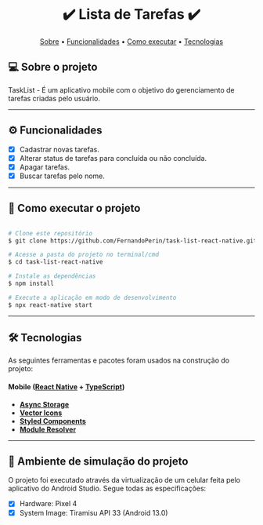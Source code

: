<h1 align="center"> 
	✔️ Lista de Tarefas ✔️
</h1>

<p align="center">
 <a href="#-sobre-o-projeto">Sobre</a> •
 <a href="#-funcionalidades">Funcionalidades</a> •
 <a href="#-como-executar-o-projeto">Como executar</a> • 
 <a href="#-tecnologias">Tecnologias</a>
</p>

## 💻 Sobre o projeto

TaskList - É um aplicativo mobile com o objetivo do gerenciamento de tarefas criadas pelo usuário.

---

## ⚙️ Funcionalidades

- [x] Cadastrar novas tarefas.
- [x] Alterar status de tarefas para concluída ou não concluída.
- [x] Apagar tarefas.
- [x] Buscar tarefas pelo nome.

---

## 🚀 Como executar o projeto

```bash

# Clone este repositório
$ git clone https://github.com/FernandoPerin/task-list-react-native.git

# Acesse a pasta do projeto no terminal/cmd
$ cd task-list-react-native

# Instale as dependências
$ npm install

# Execute a aplicação em modo de desenvolvimento
$ npx react-native start

```

---

## 🛠 Tecnologias

As seguintes ferramentas e pacotes foram usados na construção do projeto:

#### Mobile ([React Native](https://reactnative.dev/) + [TypeScript](https://www.typescriptlang.org/))

- **[Async Storage](https://www.npmjs.com/package/@react-native-async-storage/async-storage)**
- **[Vector Icons](https://www.npmjs.com/package/react-native-vector-icons)**
- **[Styled Components](https://styled-components.com/)**
- **[Module Resolver](https://www.npmjs.com/package/babel-plugin-module-resolver)**

---

## 📱 Ambiente de simulação do projeto

O projeto foi executado através da virtualização de um celular feita pelo aplicativo do Android Studio. Segue todas as especificações:

- [x] Hardware: Pixel 4
- [x] System Image: Tiramisu API 33 (Android 13.0)
